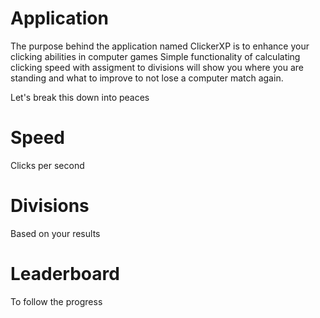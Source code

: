 # Application

The purpose behind the application named ClickerXP is to enhance your clicking abilities in computer games
Simple functionality of calculating clicking speed with assigment to divisions will show you where you are standing and what to improve to not lose a computer match again.

Let's break this down into peaces

# Speed
Clicks per second

# Divisions
Based on your results 

# Leaderboard
To follow the progress

# 
